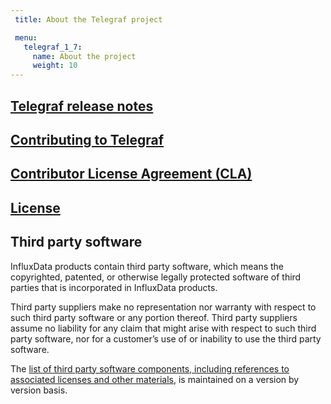 ```yaml
---
 title: About the Telegraf project

 menu:
   telegraf_1_7:
     name: About the project
     weight: 10
---
```


## [Telegraf release notes](/telegraf/v1.6/about_the_project/release-notes-changelog/)

## [Contributing to Telegraf](https://github.com/influxdata/telegraf/blob/master/CONTRIBUTING.md)

## [Contributor License Agreement (CLA)](https://influxdata.com/community/cla/)

## [License](https://github.com/influxdata/telegraf/blob/master/LICENSE)

## <a name="third_party">Third party software</a>
InfluxData products contain third party software, which means the copyrighted, patented, or otherwise legally protected
software of third parties that is incorporated in InfluxData products.

Third party suppliers make no representation nor warranty with respect to such third party software or any portion thereof.
Third party suppliers assume no liability for any claim that might arise with respect to such third party software, nor for a
customer’s use of or inability to use the third party software.

The [list of third party software components, including references to associated licenses and other materials](https://github.com/influxdata/telegraf/blob/release-1.6/docs/LICENSE_OF_DEPENDENCIES.md), is maintained on a version by version basis.

